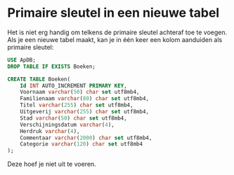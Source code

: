 # Primaire sleutel in een nieuwe tabel

Het is niet erg handig om telkens de primaire sleutel achteraf toe te voegen. Als je een nieuwe tabel maakt, kan je in één keer een kolom aanduiden als primaire sleutel:

```sql
USE ApDB;
DROP TABLE IF EXISTS Boeken;

CREATE TABLE Boeken(
    Id INT AUTO_INCREMENT PRIMARY KEY,
    Voornaam varchar(50) char set utf8mb4,
    Familienaam varchar(80) char set utf8mb4,
    Titel varchar(255) char set utf8mb4,
    Uitgeverij varchar(255) char set utf8mb4,
    Stad varchar(50) char set utf8mb4,
    Verschijningsdatum varchar(4),
    Herdruk varchar(4),
    Commentaar varchar(2000) char set utf8mb4,
    Categorie varchar(120) char set utf8mb4
);
```

Deze hoef je niet uit te voeren.
